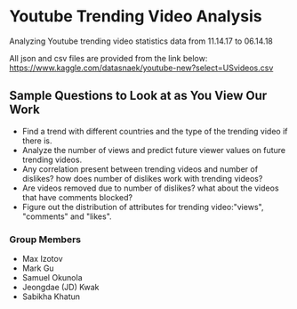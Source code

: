 # Youtube Trending Video Analysis
Analyzing Youtube trending video statistics data from 11.14.17 to 06.14.18

All json and csv files are provided from the link below:
https://www.kaggle.com/datasnaek/youtube-new?select=USvideos.csv

## Sample Questions to Look at as You View Our Work
+ Find a trend with different countries and the type of the trending video if there is.
+ Analyze the number of views and predict future viewer values on future trending videos.
+ Any correlation present between trending videos and number of dislikes? how does number of dislikes work with trending videos?
+ Are videos removed due to number of dislikes? what about the videos that have comments blocked?
+ Figure out the distribution of attributes for trending video:"views", "comments" and "likes".


### Group Members
* Max Izotov
* Mark Gu
* Samuel Okunola
* Jeongdae (JD) Kwak
* Sabikha Khatun

